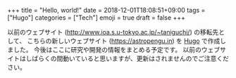 +++
title = "Hello, world!"
date  = 2018-12-01T18:08:51+09:00
tags  = ["Hugo"]
categories = ["Tech"]
emoji = true
draft = false
+++

以前のウェブサイト (http://www.ioa.s.u-tokyo.ac.jp/~taniguchi/) の移転先として、
こちらの新しいウェブサイト (https://astropengu.in) を [Hugo](https://gohugo.io/) で作成しました。
今後はここに研究や開発の情報をまとめる予定です。
以前のウェブサイトはしばらくの間動いていると思いますが、更新はされませんのでご注意ください。